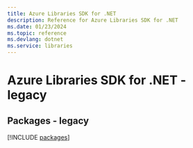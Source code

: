 ```yaml
---
title: Azure Libraries SDK for .NET
description: Reference for Azure Libraries SDK for .NET
ms.date: 01/23/2024
ms.topic: reference
ms.devlang: dotnet
ms.service: libraries
---
```

# Azure Libraries SDK for .NET - legacy
## Packages - legacy
[!INCLUDE [packages](libraries-index.md)]